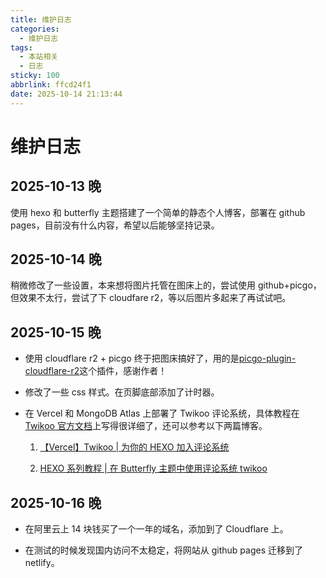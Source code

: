 ```yaml
---
title: 维护日志
categories:
  - 维护日志
tags:
  - 本站相关
  - 日志
sticky: 100
abbrlink: ffcd24f1
date: 2025-10-14 21:13:44
---
```


# 维护日志

## 2025-10-13 晚

使用 hexo 和 butterfly 主题搭建了一个简单的静态个人博客，部署在 github pages，目前没有什么内容，希望以后能够坚持记录。

## 2025-10-14 晚

稍微修改了一些设置，本来想将图片托管在图床上的，尝试使用 github+picgo，但效果不太行，尝试了下 cloudfare r2，等以后图片多起来了再试试吧。

## 2025-10-15 晚

- 使用 cloudflare r2 + picgo 终于把图床搞好了，用的是[picgo-plugin-cloudflare-r2](https://github.com/JYbill/picgo-plugin-cloudflare-r2)这个插件，感谢作者！

- 修改了一些 css 样式。在页脚底部添加了计时器。

- 在 Vercel 和 MongoDB Atlas 上部署了 Twikoo 评论系统，具体教程在[Twikoo 官方文档](https://twikoo.js.org/intro.html)上写得很详细了，还可以参考以下两篇博客。

  1.  [【Vercel】Twikoo | 为你的 HEXO 加入评论系统](https://tech.yemengstar.com/vercel-twikoo-comment-your-hexo/)

  2.  [HEXO 系列教程 | 在 Butterfly 主题中使用评论系统 twikoo](https://tech.yemengstar.com/hexo-tutorial-theme-butterfly-comments/)

## 2025-10-16 晚

- 在阿里云上 14 块钱买了一个一年的域名，添加到了 Cloudflare 上。

- 在测试的时候发现国内访问不太稳定，将网站从 github pages 迁移到了 netlify。
